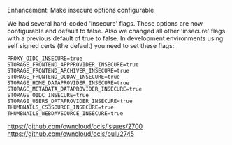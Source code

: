 Enhancement: Make insecure options configurable

We had several hard-coded 'insecure' flags. These options are now configurable and default to false. Also we changed all other 'insecure' flags with a previous default of true to false. In development environments using self signed certs (the default) you need to set these flags:

```
PROXY_OIDC_INSECURE=true
STORAGE_FRONTEND_APPPROVIDER_INSECURE=true
STORAGE_FRONTEND_ARCHIVER_INSECURE=true
STORAGE_FRONTEND_OCDAV_INSECURE=true
STORAGE_HOME_DATAPROVIDER_INSECURE=true
STORAGE_METADATA_DATAPROVIDER_INSECURE=true
STORAGE_OIDC_INSECURE=true
STORAGE_USERS_DATAPROVIDER_INSECURE=true
THUMBNAILS_CS3SOURCE_INSECURE=true
THUMBNAILS_WEBDAVSOURCE_INSECURE=true
```

https://github.com/owncloud/ocis/issues/2700
https://github.com/owncloud/ocis/pull/2745
